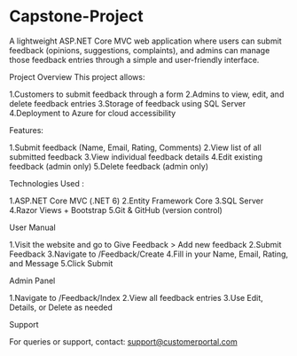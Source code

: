# Capstone-Project
A lightweight ASP.NET Core MVC web application where users can submit feedback (opinions, suggestions, complaints), and admins can manage those feedback entries through a simple and user-friendly interface.

Project Overview This project allows:

1.Customers to submit feedback through a form
2.Admins to view, edit, and delete feedback entries
3.Storage of feedback using SQL Server
4.Deployment to Azure for cloud accessibility

Features:

1.Submit feedback (Name, Email, Rating, Comments)
2.View list of all submitted feedback
3.View individual feedback details
4.Edit existing feedback (admin only)
5.Delete feedback (admin only)

Technologies Used :

1.ASP.NET Core MVC (.NET 6)
2.Entity Framework Core
3.SQL Server
4.Razor Views + Bootstrap
5.Git & GitHub (version control)

User Manual

1.Visit the website and go to Give Feedback > Add new feedback
2.Submit Feedback
3.Navigate to /Feedback/Create
4.Fill in your Name, Email, Rating, and Message
5.Click Submit

Admin Panel

1.Navigate to /Feedback/Index
2.View all feedback entries
3.Use Edit, Details, or Delete as needed

Support

For queries or support, contact:
support@customerportal.com